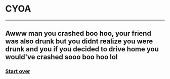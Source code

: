 # CYOA
---
## Awww man you crashed boo hoo, your friend was also drunk but you didnt realize you were drunk and you if you decided to drive home you would've crashed sooo boo hoo lol

### [Start over](../home.md)